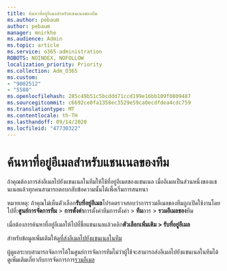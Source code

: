 ```yaml
---
title: ค้นหาที่อยู่อีเมลสำหรับแชนเนลของทีม
ms.author: pebaum
author: pebaum
manager: mnirkhe
ms.audience: Admin
ms.topic: article
ms.service: o365-administration
ROBOTS: NOINDEX, NOFOLLOW
localization_priority: Priority
ms.collection: Adm_O365
ms.custom:
- "9002512"
- "5580"
ms.openlocfilehash: 285c49b51c5bcddd71ccd199e16bb109f0809487
ms.sourcegitcommit: c6692ce0fa1358ec3529e59ca0ecdfdea4cdc759
ms.translationtype: MT
ms.contentlocale: th-TH
ms.lasthandoff: 09/14/2020
ms.locfileid: "47730322"
---
```

# <a name="find-the-email-address-for-a-teams-channel"></a>ค้นหาที่อยู่อีเมลสำหรับแชนเนลของทีม

ถ้าคุณต้องการส่งอีเมลไปยังแชนเนลในทีมให้ใช้ที่อยู่อีเมลของแชนเนล เมื่ออีเมลเป็นส่วนหนึ่งของแชนเนลแล้วทุกคนสามารถตอบกลับข้อความนั้นได้เพื่อเริ่มการสนทนา

หมายเหตุ: ถ้าคุณไม่เห็นตัวเลือก**รับที่อยู่อีเมล**โปรดตรวจสอบว่าการรวมอีเมลของทีมถูกเปิดใช้งานโดยไปที่:**ศูนย์การจัดการทีม** > **การตั้งค่า**การตั้งค่าทีมการตั้งค่า > **ทีม**การ > **รวมอีเมลของ**ทีม

เมื่อต้องการค้นหาที่อยู่อีเมลให้ไปที่ชื่อแชนเนลแล้วคลิก**ตัวเลือกเพิ่มเติม > รับที่อยู่อีเมล**

สำหรับข้อมูลเพิ่มเติมให้ดู[ที่ส่งอีเมลไปยังแชนเนลในทีม](https://support.office.com/article/send-an-email-to-a-channel-in-teams-d91db004-d9d7-4a47-82e6-fb1b16dfd51e)

ผู้ดูแลระบบสามารถจัดการได้ในศูนย์การจัดการทีมไม่ว่าผู้ใช้จะสามารถส่งอีเมลไปยังแชนเนลในทีมได้ ดูเพิ่มเติมเกี่ยวกับการจัดการการ[รวมอีเมล](https://docs.microsoft.com/microsoftteams/enable-features-office-365#email-integration)
